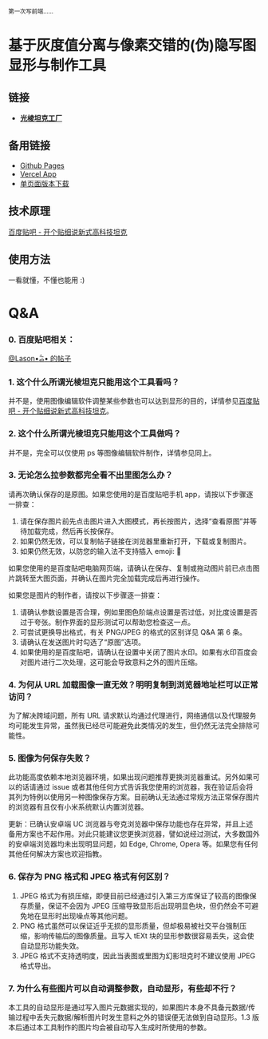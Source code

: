 <small> 第一次写前端…… </small>

# 基于灰度值分离与像素交错的(伪)隐写图显形与制作工具

## 链接

-   **[光棱坦克工厂](https://prism.uyanide.com/)**

## 备用链接

-   [Github Pages](https://uyanide.github.io/Mirage_Decode/)
-   [Vercel App](https://mirage-decode.vercel.app/)
-   [单页面版本下载](https://api.uyanide.com/prism_page)

## 技术原理

[百度贴吧 - 开个贴细说新式高科技坦克](https://tieba.baidu.com/p/9093709508)

## 使用方法

一看就懂，不懂也能用 :)

# Q&A

### 0. 百度贴吧相关：

[@Lason•᷄ࡇ•᷅ 的帖子](https://tieba.baidu.com/p/9838229177)

### 1. 这个什么所谓光棱坦克只能用这个工具看吗？

并不是，使用图像编辑软件调整某些参数也可以达到显形的目的，详情参见[百度贴吧 - 开个贴细说新式高科技坦克](https://tieba.baidu.com/p/9093709508)。

### 2. 这个什么所谓光棱坦克只能用这个工具做吗？

并不是，完全可以仅使用 ps 等图像编辑软件制作，详情参见同上。

### 3. 无论怎么拉参数都完全看不出里图怎么办？

请再次确认保存的是原图。如果您使用的是百度贴吧手机 app，请按以下步骤逐一排查：

1. 请在保存图片前先点击图片进入大图模式，再长按图片，选择“查看原图”并等待加载完成，然后再长按保存。
2. 如果仍然无效，可以复制帖子链接在浏览器里重新打开，下载或复制图片。
3. 如果仍然无效，以防您的输入法不支持插入 emoji: 🔨

如果您使用的是百度贴吧电脑网页端，请确认在保存、复制或拖动图片前已点击图片跳转至大图页面，并确认在图片完全加载完成后再进行操作。

如果您是图片的制作者，请按以下步骤逐一排查：

1. 请确认参数设置是否合理，例如里图色阶端点设置是否过低，对比度设置是否过于夸张。制作界面的显形测试可以帮助您检查这一点。
2. 可尝试更换导出格式，有关 PNG/JPEG 的格式的区别详见 Q&A 第 6 条。
3. 请确认在发送图片时勾选了“原图”选项。
4. 如果使用的是百度贴吧，请确认在设置中关闭了图片水印。如果有水印百度会对图片进行二次处理，这可能会导致意料之外的图片压缩。

### 4. 为何从 URL 加载图像一直无效？明明复制到浏览器地址栏可以正常访问？

为了解决跨域问题，所有 URL 请求默认均通过代理进行，网络通信以及代理服务均可能发生异常，虽然我已经尽可能避免此类情况的发生，但仍然无法完全排除可能性。

### 5. 图像为何保存失败？

此功能高度依赖本地浏览器环境，如果出现问题推荐更换浏览器重试。另外如果可以的话请通过 issue 或者其他任何方式告诉我您使用的浏览器，我在验证后会将其列为特例以使用另一种图像保存方案。目前确认无法通过常规方法正常保存图片的浏览器有且仅有小米系统默认内置浏览器。

更新：已确认安卓端 UC 浏览器与夸克浏览器中保存功能也存在异常，并且上述备用方案也不起作用。对此只能建议您更换浏览器，譬如说经过测试，大多数国外的安卓端浏览器均未出现明显问题，如 Edge, Chrome, Opera 等。如果您有任何其他任何解决方案也欢迎指教。

### 6. 保存为 PNG 格式和 JPEG 格式有何区别？

1. JPEG 格式为有损压缩，即便目前已经通过引入第三方库保证了较高的图像保存质量，保证不会因为 JPEG 压缩导致显形后出现明显色块，但仍然会不可避免地在显形时出现噪点等其他问题。
2. PNG 格式虽然可以保证近乎无损的显形质量，但却极易被社交平台强制压缩，影响传输后的图像质量。且写入 tEXt 块的显形参数很容易丢失，这会使自动显形功能失效。
3. JPEG 格式不支持透明度，因此当表图或里图为幻影坦克时不建议使用 JPEG 格式导出。

### 7. 为什么有些图片可以自动调整参数，自动显形，有些却不行？

本工具的自动显形是通过写入图片元数据实现的，如果图片本身不具备元数据/传输过程中丢失元数据/解析图片时发生意料之外的错误便无法做到自动显形。1.3 版本后通过本工具制作的图片均会被自动写入生成时所使用的参数。
